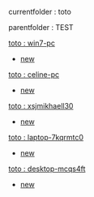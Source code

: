 currentfolder : toto

parentfolder : TEST

[toto : win7-pc](http://win7-pc/doc/files/FILE/TEST/toto.txt/open-command-prompt-here.html)
- [new](http://win7-pc/doc/files/common/prompt-action.php?rawdisplay=1&HOME_DIRECTORY=C:/UniServer/www/doc/files/FILE/TEST/toto.txt&cmd=c:/UniServer/www/doc/files/common/open_command_files/overwritenew.bat)

[toto : celine-pc](http://celine-pc/doc/files/FILE/TEST/toto.txt/open-command-prompt-here.html)
- [new](http://celine-pc/doc/files/common/prompt-action.php?rawdisplay=1&HOME_DIRECTORY=C:/UniServer/www/doc/files/FILE/TEST/toto.txt&cmd=c:/UniServer/www/doc/files/common/open_command_files/overwritenew.bat)

[toto : xsjmikhaell30](http://xsjmikhaell30/doc/files/FILE/TEST/toto.txt/open-command-prompt-here.html)
- [new](http://xsjmikhaell30/doc/files/common/prompt-action.php?rawdisplay=1&HOME_DIRECTORY=C:/UniServer/www/doc/files/FILE/TEST/toto.txt&cmd=c:/UniServer/www/doc/files/common/open_command_files/overwritenew.bat)            

[toto : laptop-7kqrmtc0](http://laptop-7kqrmtc0/doc/files/FILE/TEST/toto.txt/open-command-prompt-here.html)
- [new](http://laptop-7kqrmtc0/doc/files/common/prompt-action.php?rawdisplay=1&HOME_DIRECTORY=C:/UniServer/www/doc/files/FILE/TEST/toto.txt&cmd=c:/UniServer/www/doc/files/common/open_command_files/overwritenew.bat)

[toto : desktop-mcqs4ft](http://desktop-mcqs4ft/doc/files/FILE/TEST/toto.txt/open-command-prompt-here.html)
- [new](http://desktop-mcqs4ft/doc/files/common/prompt-action.php?rawdisplay=1&HOME_DIRECTORY=C:/UniServer/www/doc/files/FILE/TEST/toto.txt&cmd=c:/UniServer/www/doc/files/common/open_command_files/overwritenew.bat)


